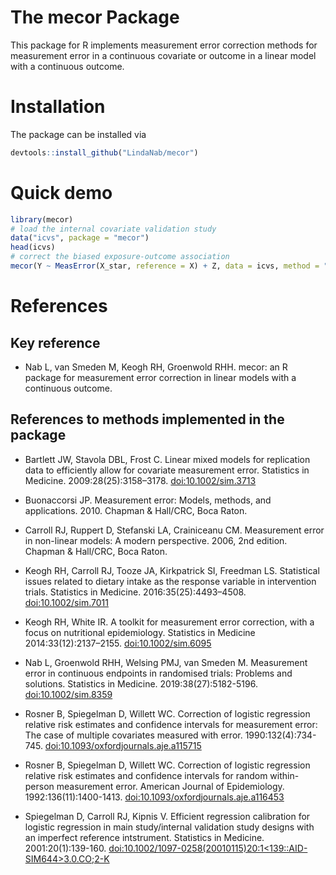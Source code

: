 <!-- README.md is generated from README.Rmd. Please edit that file -->

The mecor Package
=================

This package for R implements measurement error correction methods for
measurement error in a continuous covariate or outcome in a linear model
with a continuous outcome.

Installation
============

The package can be installed via

``` r
devtools::install_github("LindaNab/mecor")
```

Quick demo
==========

``` r
library(mecor)
# load the internal covariate validation study
data("icvs", package = "mecor")
head(icvs)
# correct the biased exposure-outcome association
mecor(Y ~ MeasError(X_star, reference = X) + Z, data = icvs, method = "standard")
```

References
==========

Key reference
-------------

-   Nab L, van Smeden M, Keogh RH, Groenwold RHH. mecor: an R package
    for measurement error correction in linear models with a continuous
    outcome.

References to methods implemented in the package
------------------------------------------------

-   Bartlett JW, Stavola DBL, Frost C. Linear mixed models for
    replication data to efficiently allow for covariate measurement
    error. Statistics in Medicine. 2009:28(25):3158–3178.
    [doi:10.1002/sim.3713](http://doi.org/10.1002/sim.3713)

-   Buonaccorsi JP. Measurement error: Models, methods, and
    applications. 2010. Chapman & Hall/CRC, Boca Raton.

-   Carroll RJ, Ruppert D, Stefanski LA, Crainiceanu CM. Measurement
    error in non-linear models: A modern perspective. 2006, 2nd edition.
    Chapman & Hall/CRC, Boca Raton.

-   Keogh RH, Carroll RJ, Tooze JA, Kirkpatrick SI, Freedman LS.
    Statistical issues related to dietary intake as the response
    variable in intervention trials. Statistics in Medicine.
    2016:35(25):4493–4508.
    [doi:10.1002/sim.7011](http://doi.org/10.1002/sim.7011)

-   Keogh RH, White IR. A toolkit for measurement error correction, with
    a focus on nutritional epidemiology. Statistics in Medicine
    2014:33(12):2137–2155.
    [doi:10.1002/sim.6095](http://doi.org/10.1002/sim.6095)

-   Nab L, Groenwold RHH, Welsing PMJ, van Smeden M. Measurement error
    in continuous endpoints in randomised trials: Problems and
    solutions. Statistics in Medicine. 2019:38(27):5182-5196.
    [doi:10.1002/sim.8359](http://doi.org/10.1002/sim.8359)

-   Rosner B, Spiegelman D, Willett WC. Correction of logistic
    regression relative risk estimates and confidence intervals for
    measurement error: The case of multiple covariates measured with
    error. 1990:132(4):734-745.
    [doi:10.1093/oxfordjournals.aje.a115715](http://doi.org/10.1093/oxfordjournals.aje.a115715)

-   Rosner B, Spiegelman D, Willett WC. Correction of logistic
    regression relative risk estimates and confidence intervals for
    random within-person measurement error. American Journal of
    Epidemiology. 1992:136(11):1400-1413.
    [doi:10.1093/oxfordjournals.aje.a116453](http://doi.org/0.1093/oxfordjournals.aje.a116453)

-   Spiegelman D, Carroll RJ, Kipnis V. Efficient regression calibration
    for logistic regression in main study/internal validation study
    designs with an imperfect reference intstrument. Statistics in
    Medicine. 2001:20(1):139-160.
    [doi:10.1002/1097-0258(20010115)20:1\<139::AID-SIM644\>3.0.CO;2-K](http://doi.org/10.1002/1097-0258(20010115)20:1%3C139::AID-SIM644%3E3.0.CO;2-K)
